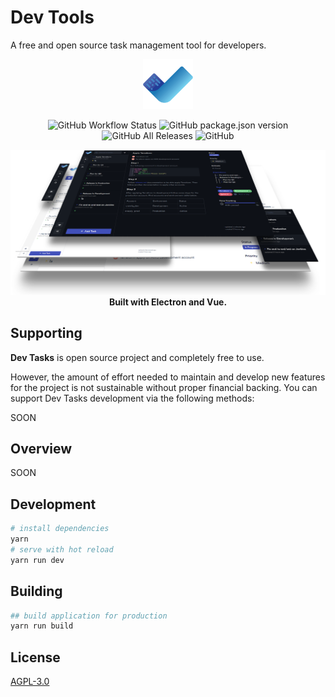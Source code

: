 # Dev Tools

A free and open source task management tool for developers.

<p align="center">
    <img src="./src/renderer/assets/logo.png" width="80">
</p>
<p align="center">
    <img alt="GitHub Workflow Status" src="https://img.shields.io/github/workflow/status/omegion/dev-tasks/Build Dev Tasks">
    <img alt="GitHub package.json version" src="https://img.shields.io/github/package-json/v/omegion/dev-tasks">
    <img alt="GitHub All Releases" src="https://img.shields.io/github/downloads/omegion/dev-tasks/total">
    <img alt="GitHub" src="https://img.shields.io/github/license/omegion/dev-tasks">
</p>
<p align="center">
    <img src="./static/dev-tasks-mockup.png">
    <br>  
    <strong>Built with Electron and Vue.</strong>
</p>

## Supporting

**Dev Tasks** is open source project and completely free to use.

However, the amount of effort needed to maintain and develop new features for the project is not sustainable without
proper financial backing. You can support Dev Tasks development via the following methods:

SOON

## Overview

SOON

## Development

```bash
# install dependencies
yarn
# serve with hot reload
yarn run dev
```

## Building

```bash
## build application for production
yarn run build
```

## License

[AGPL-3.0](https://github.com/omegion/dev-tasks/blob/master/LICENSE)

